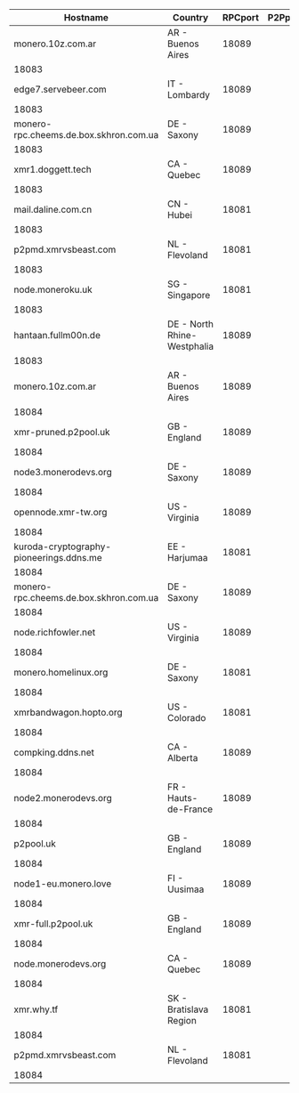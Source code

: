 Hostname | Country | RPCport | P2Pport
--- | --- | --- | ---
monero.10z.com.ar | AR - Buenos Aires | 18089
 | 18083
edge7.servebeer.com | IT - Lombardy | 18089
 | 18083
monero-rpc.cheems.de.box.skhron.com.ua | DE - Saxony | 18089
 | 18083
xmr1.doggett.tech | CA - Quebec | 18089
 | 18083
mail.daline.com.cn | CN - Hubei | 18081
 | 18083
p2pmd.xmrvsbeast.com | NL - Flevoland | 18081
 | 18083
node.moneroku.uk | SG - Singapore | 18081
 | 18083
hantaan.fullm00n.de | DE - North Rhine-Westphalia | 18089
 | 18083
monero.10z.com.ar | AR - Buenos Aires | 18089
 | 18084
xmr-pruned.p2pool.uk | GB - England | 18089
 | 18084
node3.monerodevs.org | DE - Saxony | 18089
 | 18084
opennode.xmr-tw.org | US - Virginia | 18089
 | 18084
kuroda-cryptography-pioneerings.ddns.me | EE - Harjumaa | 18081
 | 18084
monero-rpc.cheems.de.box.skhron.com.ua | DE - Saxony | 18089
 | 18084
node.richfowler.net | US - Virginia | 18089
 | 18084
monero.homelinux.org | DE - Saxony | 18081
 | 18084
xmrbandwagon.hopto.org | US - Colorado | 18081
 | 18084
compking.ddns.net | CA - Alberta | 18089
 | 18084
node2.monerodevs.org | FR - Hauts-de-France | 18089
 | 18084
p2pool.uk | GB - England | 18089
 | 18084
node1-eu.monero.love | FI - Uusimaa | 18089
 | 18084
xmr-full.p2pool.uk | GB - England | 18089
 | 18084
node.monerodevs.org | CA - Quebec | 18089
 | 18084
xmr.why.tf | SK - Bratislava Region | 18081
 | 18084
p2pmd.xmrvsbeast.com | NL - Flevoland | 18081
 | 18084
